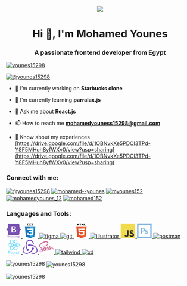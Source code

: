<p align="center">
<img width="600"  src="https://r7q6w9z6.rocketcdn.me/career/wp-content/uploads/2020/03/hello.gif">

</p>
<h1 align="center">Hi 👋, I'm Mohamed Younes</h1>
<h3 align="center">A passionate frontend developer from Egypt</h3>

<p align="left"> <a href="https://github.com/ryo-ma/github-profile-trophy"><img src="https://github-profile-trophy.vercel.app/?username=younes15298" alt="younes15298" /></a> </p>

<p align="left"> <a href="https://twitter.com/@younes15298" target="blank"><img src="https://img.shields.io/twitter/follow/@younes15298?logo=twitter&style=for-the-badge" alt="@younes15298" /></a> </p>

- 🔭 I’m currently working on **Starbucks clone**

- 🌱 I’m currently learning **parralax.js**

- 💬 Ask me about **React.js**

- 📫 How to reach me **mohamedyouness15298@gmail.com**

- 📄 Know about my experiences [https://drive.google.com/file/d/1OBNvkXe5PDCI3TPd-Y8F5MHuh8yfWXv0/view?usp=sharing](https://drive.google.com/file/d/1OBNvkXe5PDCI3TPd-Y8F5MHuh8yfWXv0/view?usp=sharing)

<h3 align="left">Connect with me:</h3>
<p align="left">
<a href="https://twitter.com/@younes15298" target="blank"><img align="center" src="https://raw.githubusercontent.com/rahuldkjain/github-profile-readme-generator/master/src/images/icons/Social/twitter.svg" alt="@younes15298" height="30" width="40" /></a>
<a href="https://linkedin.com/in/mohamed--younes" target="blank"><img align="center" src="https://raw.githubusercontent.com/rahuldkjain/github-profile-readme-generator/master/src/images/icons/Social/linked-in-alt.svg" alt="mohamed--younes" height="30" width="40" /></a>
<a href="https://fb.com/myounes152" target="blank"><img align="center" src="https://raw.githubusercontent.com/rahuldkjain/github-profile-readme-generator/master/src/images/icons/Social/facebook.svg" alt="myounes152" height="30" width="40" /></a>
<a href="https://instagram.com/mohamedyounes_12" target="blank"><img align="center" src="https://raw.githubusercontent.com/rahuldkjain/github-profile-readme-generator/master/src/images/icons/Social/instagram.svg" alt="mohamedyounes_12" height="30" width="40" /></a>
<a href="https://www.behance.net/mohamed152" target="blank"><img align="center" src="https://raw.githubusercontent.com/rahuldkjain/github-profile-readme-generator/master/src/images/icons/Social/behance.svg" alt="mohamed152" height="30" width="40" /></a>
</p>

<h3 align="left">Languages and Tools:</h3>
<p align="left"> <a href="https://getbootstrap.com" target="_blank" rel="noreferrer"> <img src="https://raw.githubusercontent.com/devicons/devicon/master/icons/bootstrap/bootstrap-plain-wordmark.svg" alt="bootstrap" width="40" height="40"/> </a> <a href="https://www.w3schools.com/css/" target="_blank" rel="noreferrer"> <img src="https://raw.githubusercontent.com/devicons/devicon/master/icons/css3/css3-original-wordmark.svg" alt="css3" width="40" height="40"/> </a> <a href="https://www.figma.com/" target="_blank" rel="noreferrer"> <img src="https://www.vectorlogo.zone/logos/figma/figma-icon.svg" alt="figma" width="40" height="40"/> </a> <a href="https://git-scm.com/" target="_blank" rel="noreferrer"> <img src="https://www.vectorlogo.zone/logos/git-scm/git-scm-icon.svg" alt="git" width="40" height="40"/> </a> <a href="https://www.w3.org/html/" target="_blank" rel="noreferrer"> <img src="https://raw.githubusercontent.com/devicons/devicon/master/icons/html5/html5-original-wordmark.svg" alt="html5" width="40" height="40"/> </a> <a href="https://www.adobe.com/in/products/illustrator.html" target="_blank" rel="noreferrer"> <img src="https://www.vectorlogo.zone/logos/adobe_illustrator/adobe_illustrator-icon.svg" alt="illustrator" width="40" height="40"/> </a> <a href="https://developer.mozilla.org/en-US/docs/Web/JavaScript" target="_blank" rel="noreferrer"> <img src="https://raw.githubusercontent.com/devicons/devicon/master/icons/javascript/javascript-original.svg" alt="javascript" width="40" height="40"/> </a> <a href="https://www.photoshop.com/en" target="_blank" rel="noreferrer"> <img src="https://raw.githubusercontent.com/devicons/devicon/master/icons/photoshop/photoshop-line.svg" alt="photoshop" width="40" height="40"/> </a> <a href="https://postman.com" target="_blank" rel="noreferrer"> <img src="https://www.vectorlogo.zone/logos/getpostman/getpostman-icon.svg" alt="postman" width="40" height="40"/> </a> <a href="https://reactjs.org/" target="_blank" rel="noreferrer"> <img src="https://raw.githubusercontent.com/devicons/devicon/master/icons/react/react-original-wordmark.svg" alt="react" width="40" height="40"/> </a> <a href="https://redux.js.org" target="_blank" rel="noreferrer"> <img src="https://raw.githubusercontent.com/devicons/devicon/master/icons/redux/redux-original.svg" alt="redux" width="40" height="40"/> </a> <a href="https://sass-lang.com" target="_blank" rel="noreferrer"> <img src="https://raw.githubusercontent.com/devicons/devicon/master/icons/sass/sass-original.svg" alt="sass" width="40" height="40"/> </a> <a href="https://tailwindcss.com/" target="_blank" rel="noreferrer"> <img src="https://www.vectorlogo.zone/logos/tailwindcss/tailwindcss-icon.svg" alt="tailwind" width="40" height="40"/> </a> <a href="https://www.adobe.com/products/xd.html" target="_blank" rel="noreferrer"> <img src="https://cdn.worldvectorlogo.com/logos/adobe-xd.svg" alt="xd" width="40" height="40"/> </a> </p>

<p><img align="left" src="https://github-readme-stats.vercel.app/api/top-langs?username=younes15298&show_icons=true&locale=en&layout=compact" alt="younes15298" /></p>

<p>&nbsp;<img align="center" src="https://github-readme-stats.vercel.app/api?username=younes15298&show_icons=true&locale=en" alt="younes15298" /></p>

<p><img align="center" src="https://github-readme-streak-stats.herokuapp.com/?user=younes15298&" alt="younes15298" /></p>
